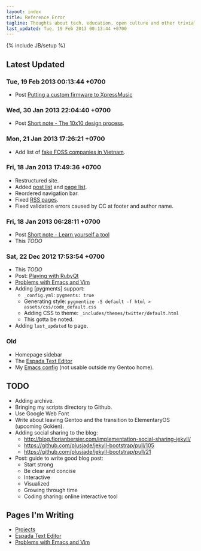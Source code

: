 ```yaml
---
layout: index
title: Reference Error
tagline: Thoughts about tech, education, open culture and other trivial stuff
last_updated: Tue, 19 Feb 2013 00:13:44 +0700
---
```

{% include JB/setup %}

## Latest Updated

### Tue, 19 Feb 2013 00:13:44 +0700

* Post [Putting a custom firmware to XpressMusic](/Phone_Hacking/2013/02/19/putting-a-custom-firmware-to-xpressmusic/)

### Wed, 30 Jan 2013 22:04:40 +0700

* Post [Short note - The 10x10 design process](/Design/2013/01/30/10x10-design-process/).

### Mon, 21 Jan 2013 17:26:21 +0700

* Add list of [fake FOSS companies in Vietnam](/pages/vietnam-fake-foss.html).

### Fri, 18 Jan 2013 17:49:36 +0700

* Restructured site.
* Added [post list](/posts/) and [page list](/pages/).
* Reordered navigation bar.
* Fixed [RSS pages](/atom-pages.xml).
* Fixed validation errors caused by CC at footer and author name.

### Fri, 18 Jan 2013 06:28:11 +0700

* Post [Short note - Learn yourself a tool](/Misc/2013/01/18/learn-yourself-a-tool/)
* This *TODO*

### Sat, 22 Dec 2012 17:53:54 +0700

* This *TODO*
* Post: [Playing with RubyQt](/Programming/2012/12/22/playing-with-qtruby/)
* [Problems with Emacs and Vim](/pages/emacs-vim-problems.html)
* Adding [pygments] support:
  - `_config.yml`: `pygments: true`
  - Generating style: `pygmentize -S default -f html > assets/css/code_default.css`
  - Adding CSS to theme: `_includes/themes/twitter/default.html`
  - This gotta be noted.
* Adding `last_updated` to page.

### Old

* Homepage sidebar
* The [Espada Text Editor](/projects/espada-text.html)
* My [Emacs config](https://github.com/CMPITG/emacs-config) (not usable outside my Gentoo home).

## TODO

* Adding archive.
* Bringing my scripts directory to Github.
* Use Google Web Font
* Write about leaving Gentoo and the transition to ElementaryOS (upcoming Gokien).
* Adding social sharing to the blog:
  - http://blog.florianbersier.com/implementation-social-sharing-jekyll/
  - https://github.com/plusjade/jekyll-bootstrap/pull/105
  - https://github.com/plusjade/jekyll-bootstrap/pull/21
* Post: guide to write good blog post:
  - Start strong
  - Be clear and concise
  - Interactive
  - Visualized
  - Growing through time
  - Coding sharing: online interactive tool

## Pages I'm Writing

* [Projects](/projects/)
* [Espada Text Editor](/projects/espada-text.html)
* [Problems with Emacs and Vim](/pages/emacs-vim-problems.html)
